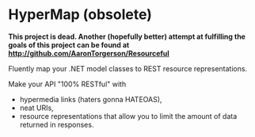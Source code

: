 HyperMap (obsolete)
========

**This project is dead. Another (hopefully better) attempt at fulfilling the goals of this project can be found at http://github.com/AaronTorgerson/Resourceful**

Fluently map your .NET model classes to REST resource representations.

Make your API "100% RESTful" with 
* hypermedia links (haters gonna HATEOAS), 
* neat URIs, 
* resource representations that allow you to limit the amount of data returned in responses.
